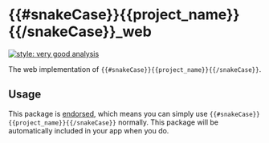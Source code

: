 # {{#snakeCase}}{{project_name}}{{/snakeCase}}_web

[![style: very good analysis][very_good_analysis_badge]][very_good_analysis_link]

The web implementation of `{{#snakeCase}}{{project_name}}{{/snakeCase}}`.

## Usage

This package is [endorsed][endorsed_link], which means you can simply use `{{#snakeCase}}{{project_name}}{{/snakeCase}}`
normally. This package will be automatically included in your app when you do.

[endorsed_link]: https://flutter.dev/docs/development/packages-and-plugins/developing-packages#endorsed-federated-plugin
[very_good_analysis_badge]: https://img.shields.io/badge/style-very_good_analysis-B22C89.svg
[very_good_analysis_link]: https://pub.dev/packages/very_good_analysis
